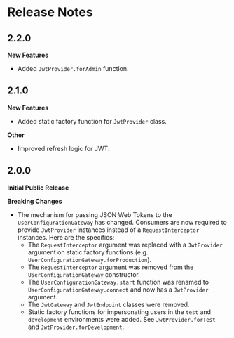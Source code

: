 # Release Notes

## 2.2.0
**New Features**

* Added ```JwtProvider.forAdmin``` function.

## 2.1.0
**New Features**

* Added static factory function for ```JwtProvider``` class.

**Other**

* Improved refresh logic for JWT.

## 2.0.0
**Initial Public Release**

**Breaking Changes**

* The mechanism for passing JSON Web Tokens to the ```UserConfigurationGateway``` has changed. Consumers are now required to provide ```JwtProvider``` instances instead of a ```RequestInterceptor``` instances. Here are the specifics:
  * The ```RequestInterceptor``` argument was replaced with a ```JwtProvider``` argument on static factory functions (e.g. ```UserConfigurationGateway.forProduction```).
  * The ```RequestInterceptor``` argument was removed from the ```UserConfigurationGateway``` constructor.
  * The ```UserConfigurationGateway.start``` function was renamed to ```UserConfigurationGateway.connect``` and now has a ```JwtProvider``` argument.
  * The ```JwtGateway``` and ```JwtEndpoint``` classes were removed.
  * Static factory functions for impersonating users in the ```test``` and ```development``` environments were added. See ```JwtProvider.forTest``` and ```JwtProvider.forDevelopment```.
